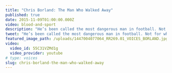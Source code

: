 ```yaml
---
title: "Chris Borland: The Man Who Walked Away"
published: true
date: 2015-11-09T01:00:00.000Z
video: blood-and-sport
description: "He’s been called the most dangerous man in football. Not for what he’s doing on the field -- but what he’s saying off of it. A new series of original Retro Report short docs produced for Facebook. "
tweet: "He’s been called the most dangerous man in football. Not for what he’s doing on the field -- but what he’s saying off of it. A new series of original Retro Report short docs produced for Facebook."
featured_image_path: /uploads/1447004077064_RR269.01_VOICES_BORLAND.jpg
video:
  video_id: 55C31VZMd1g
  video_provider: youtube
# type: voices
slug: chris-borland-the-man-who-walked-away
---
```

